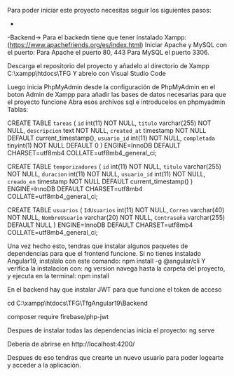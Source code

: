 Para poder iniciar este proyecto necesitas seguir los siguientes pasos:

-
-Backend->
Para el backedn tiene que tener instalado Xampp:
(https://www.apachefriends.org/es/index.html)
Iniciar Apache y MySQL con el puerto:
Para Apache el puerto 80, 443
Para MySQL el puerto 3306.

Descarga el repositorio del proyecto y añadelo al directorio de Xampp
C:\xampp\htdocs\TFG
Y abrelo con Visual Studio Code

Luego inicia PhpMyAdmin desde la configuración de PhpMyAdmin en el boton 
Admin de Xampp para añadir las bases de datos necesarias para que el proyecto funcione 
Abra esos archivos sql e introducelos en phpmyadmin
Tablas:

CREATE TABLE `tareas` (
  `id` int(11) NOT NULL,
  `titulo` varchar(255) NOT NULL,
  `descripcion` text NOT NULL,
  `created_at` timestamp NOT NULL DEFAULT current_timestamp(),
  `usuario_id` int(11) NOT NULL,
  `completada` tinyint(1) NOT NULL DEFAULT 0
) ENGINE=InnoDB DEFAULT CHARSET=utf8mb4 COLLATE=utf8mb4_general_ci;


CREATE TABLE `temporizadores` (
  `id` int(11) NOT NULL,
  `titulo` varchar(255) NOT NULL,
  `duracion` int(11) NOT NULL,
  `usuario_id` int(11) NOT NULL,
  `creado_en` timestamp NOT NULL DEFAULT current_timestamp()
) ENGINE=InnoDB DEFAULT CHARSET=utf8mb4 COLLATE=utf8mb4_general_ci;


CREATE TABLE `usuarios` (
  `IdUsuarios` int(11) NOT NULL,
  `Correo` varchar(40) NOT NULL,
  `NombreUsuario` varchar(20) NOT NULL,
  `Contraseña` varchar(255) DEFAULT NULL
) ENGINE=InnoDB DEFAULT CHARSET=utf8mb4 COLLATE=utf8mb4_general_ci;



Una vez hecho esto, tendras que instalar algunos paquetes de dependencias para que el frontend funcione.
Si no tienes instalado Angular19, instalalo con este comando:
npm install -g @angular/cli
Y verifica la instalacion con:
ng version
navega hasta la carpeta del proyecto, y ejecuta en la terminal:
npm install

En el backend hay que instalar JWT para que funcione el token de acceso

cd C:\xampp\htdocs\TFG\TfgAngular19\Backend

composer require firebase/php-jwt

Despues de instalar todas las dependencias inicia el proyecto:
ng serve

Deberia de abrirse en http://localhost:4200/

Despues de eso tendras que crearte un nuevo usuario para poder logearte y acceder a la aplicación.



